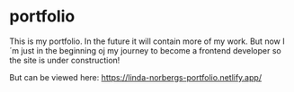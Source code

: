# portfolio

This is my portfolio. In the future it will contain more of my work. But now I´m just in the beginning oj my journey to become a frontend developer so the site is under construction!

But can be viewed here: 
https://linda-norbergs-portfolio.netlify.app/